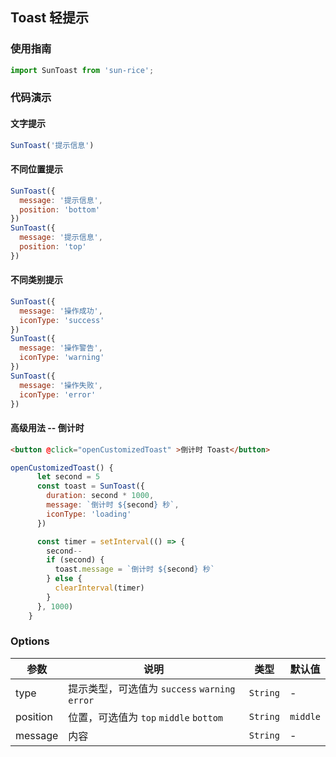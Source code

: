## Toast 轻提示

### 使用指南

```javascript
import SunToast from 'sun-rice';
```

### 代码演示

#### 文字提示

```javascript
SunToast('提示信息')
```

#### 不同位置提示

```javascript
SunToast({
  message: '提示信息',
  position: 'bottom'
})
SunToast({
  message: '提示信息',
  position: 'top'
})
```


#### 不同类别提示

```javascript
SunToast({
  message: '操作成功',
  iconType: 'success'
})
SunToast({
  message: '操作警告',
  iconType: 'warning'
})
SunToast({
  message: '操作失败',
  iconType: 'error'
})
```

#### 高级用法 -- 倒计时
```html
<button @click="openCustomizedToast" >倒计时 Toast</button>
```

```javascript
openCustomizedToast() {
      let second = 5
      const toast = SunToast({
        duration: second * 1000,
        message: `倒计时 ${second} 秒`,
        iconType: 'loading'
      })

      const timer = setInterval(() => {
        second--
        if (second) {
          toast.message = `倒计时 ${second} 秒`
        } else {
          clearInterval(timer)
        }
      }, 1000)
    }
```

### Options

| 参数 | 说明 | 类型 | 默认值 |
|-----------|-----------|-----------|-------------|
| type | 提示类型，可选值为 `success` `warning` `error` | `String` | - |
| position | 位置，可选值为 `top` `middle` `bottom` | `String` | `middle` |
| message | 内容 | `String` | - |
